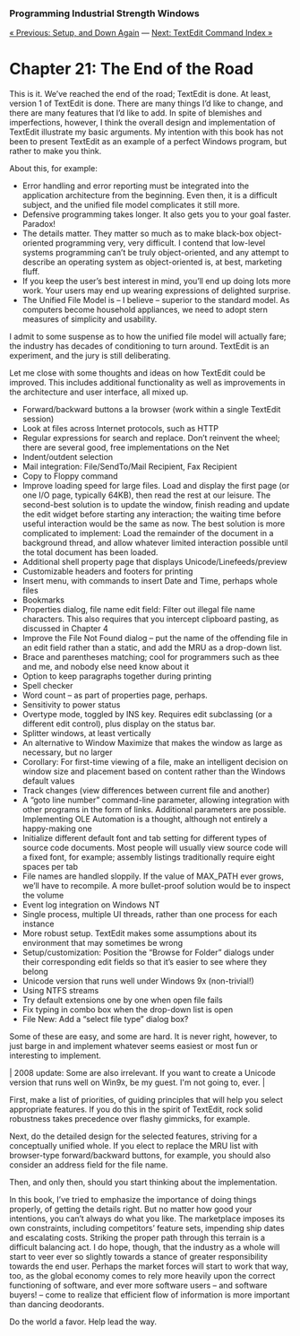 ﻿### Programming Industrial Strength Windows

[« Previous: Setup, and Down Again](Chapter-20-Setup-and-Down-Again.md) — [Next: TextEdit Command Index »](Appendix-A-TextEdit-Command-Index.md)

# Chapter&nbsp;21: The End of the Road

This is it. We’ve reached the end of the road; TextEdit is done. At least, version 1 of TextEdit is done. There are many things I’d like to change, and there are many features that I’d like to add. In spite of blemishes and imperfections, however, I think the overall design and implementation of TextEdit illustrate my basic arguments. My intention with this book has not been to present TextEdit as an example of a perfect Windows program, but rather to make you think.

About this, for example:

* Error handling and error reporting must be integrated into the application architecture from the beginning. Even then, it is a difficult subject, and the unified file model complicates it still more.
* Defensive programming takes longer. It also gets you to your goal faster. Paradox!
* The details matter. They matter so much as to make black-box object-oriented programming very, very difficult. I contend that low-level systems programming can’t be truly object-oriented, and any attempt to describe an operating system as object-oriented is, at best, marketing fluff.
* If you keep the user’s best interest in mind, you’ll end up doing lots more work. Your users may end up wearing expressions of delighted surprise.
* The Unified File Model is – I believe – superior to the standard model. As computers become household appliances, we need to adopt stern measures of simplicity and usability.

I admit to some suspense as to how the unified file model will actually fare; the industry has decades of conditioning to turn around. TextEdit is an experiment, and the jury is still deliberating.

Let me close with some thoughts and ideas on how TextEdit could be improved. This includes additional functionality as well as improvements in the architecture and user interface, all mixed up.

* Forward/backward buttons a la browser (work within a single TextEdit session)
* Look at files across Internet protocols, such as HTTP
* Regular expressions for search and replace. Don’t reinvent the wheel; there are several good, free implementations on the Net
* Indent/outdent selection
* Mail integration: File/SendTo/Mail Recipient, Fax Recipient
* Copy to Floppy command
* Improve loading speed for large files. Load and display the first page (or one I/O page, typically 64KB), then read the rest at our leisure. The second-best solution is to update the window, finish reading and update the edit widget before starting any interaction; the waiting time before useful interaction would be the same as now. The best solution is more complicated to implement: Load the remainder of the document in a background thread, and allow whatever limited interaction possible until the total document has been loaded.
* Additional shell property page that displays Unicode/Linefeeds/preview
* Customizable headers and footers for printing
* Insert menu, with commands to insert Date and Time, perhaps whole files
* Bookmarks
* Properties dialog, file name edit field: Filter out illegal file name characters. This also requires that you intercept clipboard pasting, as discussed in Chapter&nbsp;4
* Improve the File Not Found dialog – put the name of the offending file in an edit field rather than a static, and add the MRU as a drop-down list.
* Brace and parentheses matching; cool for programmers such as thee and me, and nobody else need know about it
* Option to keep paragraphs together during printing
* Spell checker
* Word count – as part of properties page, perhaps.
* Sensitivity to power status
* Overtype mode, toggled by INS key. Requires edit subclassing (or a different edit control), plus display on the status bar.
* Splitter windows, at least vertically
* An alternative to Window Maximize that makes the window as large as necessary, but no larger
* Corollary: For first-time viewing of a file, make an intelligent decision on window size and placement based on content rather than the Windows default values
* Track changes (view differences between current file and another)
* A “goto line number” command-line parameter, allowing integration with other programs in the form of links. Additional parameters are possible. Implementing OLE Automation is a thought, although not entirely a happy-making one
* Initialize different default font and tab setting for different types of source code documents. Most people will usually view source code will a fixed font, for example; assembly listings traditionally require eight spaces per tab
* File names are handled sloppily. If the value of MAX_PATH ever grows, we’ll have to recompile. A more bullet-proof solution would be to inspect the volume
* Event log integration on Windows NT
* Single process, multiple UI threads, rather than one process for each instance
* More robust setup. TextEdit makes some assumptions about its environment that may sometimes be wrong
* Setup/customization: Position the “Browse for Folder” dialogs under their corresponding edit fields so that it’s easier to see where they belong
* Unicode version that runs well under Windows 9x (non-trivial!)
* Using NTFS streams
* Try default extensions one by one when open file fails
* Fix typing in combo box when the drop-down list is open
* File New: Add a “select file type” dialog box?

Some of these are easy, and some are hard. It is never right, however, to just barge in and implement whatever seems easiest or most fun or interesting to implement.

| 2008 update: Some are also irrelevant. If you want to create a Unicode version that runs well on Win9x, be my guest. I'm not going to, ever. |

First, make a list of priorities, of guiding principles that will help you select appropriate features. If you do this in the spirit of TextEdit, rock solid robustness takes precedence over flashy gimmicks, for example.

Next, do the detailed design for the selected features, striving for a conceptually unified whole. If you elect to replace the MRU list with browser-type forward/backward buttons, for example, you should also consider an address field for the file name.

Then, and only then, should you start thinking about the implementation.

In this book, I’ve tried to emphasize the importance of doing things properly, of getting the details right. But no matter how good your intentions, you can’t always do what you like. The marketplace imposes its own constraints, including competitors’ feature sets, impending ship dates and escalating costs. Striking the proper path through this terrain is a difficult balancing act. I do hope, though, that the industry as a whole will start to veer ever so slightly towards a stance of greater responsibility towards the end user. Perhaps the market forces will start to work that way, too, as the global economy comes to rely more heavily upon the correct functioning of software, and ever more software users – and software buyers! – come to realize that efficient flow of information is more important than dancing deodorants.

Do the world a favor. Help lead the way.
